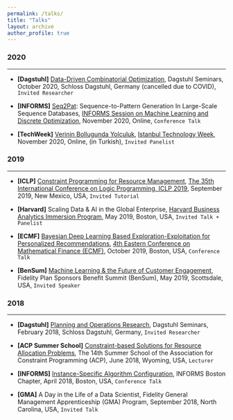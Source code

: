 ```yaml
---
permalink: /talks/
title: "Talks"
layout: archive
author_profile: true
---
```




### <i class="fa fa-calendar" aria-hidden="true"></i>2020 

---

* **[Dagstuhl]** [Data-Driven Combinatorial Optimization](https://www.dagstuhl.de/en/program/calendar/semhp/?semnr=20421), Dagstuhl Seminars, October 2020, Schloss Dagstuhl, Germany (cancelled due to COVID), `Invited Researcher`

  

* **[INFORMS]** [Seq2Pat](https://github.com/fidelity/seq2pat): Sequence-to-Pattern Generation In Large-Scale Sequence Databases, [INFORMS Session on Machine Learning and Discrete Optimization](http://meetings2.informs.org/wordpress/annual2020/), November 2020, Online, `Conference Talk`

  

* **[TechWeek]** [Verinin Bollugunda Yolculuk](https://www.istanbultechweek.com/konusmacilar), [Istanbul Technology Week](https://www.istanbultechweek.com/etkinlik), November 2020, Online, (in Turkish), `Invited Panelist`

### <i class="fa fa-calendar" aria-hidden="true"></i>2019

---

* **[ICLP]** [Constraint Programming for Resource Management](https://www.cs.nmsu.edu/ALP/iclp2019/tutorials.html#cprm), [The 35th International Conference on Logic Programming, ICLP 2019](https://www.cs.nmsu.edu/ALP/iclp2019/index.html), September 2019, New Mexico, USA, `Invited Tutorial`

  

* **[Harvard]** Scaling Data & AI in the Global Enterprise, [Harvard Business Analytics Immersion Program](https://harvardbusinessanalytics.online/index11-d.html?experimentid=18982231620&x=OFB&s=search_brand_google&l=GGL%7CHU-CBA%7CSEM%7CBRD%7CTIER0%7CBROAD%7CBrand%7COffline%7CAnalytics&ef_id=c:411344181960_d:c_n:g_ti:kwd-334218783598&ds_rl=1283482&ds_rl=1283482&gclid=Cj0KCQiAqo3-BRDoARIsAE5vnaJ-1_koONbHob-8Ndr2ufrT50oEBYpU9dd-SCW-I-uch9wLKlNr3U8aAlcgEALw_wcB&gclsrc=aw.ds), May 2019, Boston, USA, `Invited Talk + Panelist`

  

* **[ECMF]** [Bayesian Deep Learning Based Exploration-Exploitation for Personalized Recommendations](https://sites.google.com/view/ecmf4/program), [4th Eastern Conference on Mathematical Finance (ECMF)](https://sites.google.com/view/ecmf4/home), October 2019, Boston, USA, `Conference Talk`

  

* **[BenSum]** [Machine Learning & the Future of Customer Engagement](https://fidelitystockplansummit.com/), Fidelity Plan Sponsors Benefit Summit (BenSum), May 2019, Scottsdale, USA, `Invited Speaker`



### **<i class="fa fa-calendar" aria-hidden="true"></i>2018**

---

* **[Dagstuhl]** [Planning and Operations Research](https://www.dagstuhl.de/en/program/calendar/semhp/?semnr=18071), Dagstuhl Seminars, February 2018, Schloss Dagstuhl, Germany, `Invited Researcher`

  

* **[ACP Summer School]** [Constraint-based Solutions for Resource Allocation Problems](https://school.a4cp.org/summer2018/#speakers), The 14th Summer School of the Association for Constraint Programming (ACP), June 2018, Wyoming, USA, `Lecturer`

  

* **[INFORMS]** [Instance-Specific Algorithm Configuration](https://connect.informs.org/communities/community-home/digestviewer/viewthread?GroupId=469&MessageKey=db1ebdc0-61af-404b-a46e-8b92214fbb9e&CommunityKey=1d5653fa-85c8-46b3-8176-869b140e5e3c&tab=digestviewer&ReturnUrl=%2Funiversityofminnesota%2Fourdiscussiongroup), INFORMS Boston Chapter, April 2018, Boston, USA, `Conference Talk`

  

* **[GMA]** A Day in the Life of a Data Scientist, Fidelity General Management Apprenticeship (GMA) Program, September 2018, North Carolina, USA, `Invited Talk`